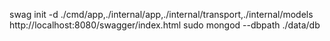 swag init -d ./cmd/app,./internal/app,./internal/transport,./internal/models
http://localhost:8080/swagger/index.html
sudo mongod --dbpath ./data/db